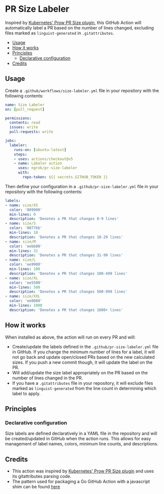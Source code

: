 # PR Size Labeler

Inspired by [Kubernetes' Prow PR Size plugin](https://prow.k8s.io/plugins), this GitHub Action 
will automatically label a PR based on the number of lines changed, excluding files
marked as `linguist-generated` in `.gitattributes`.

- [Usage](#usage)
- [How it works](#how-it-works)
- [Principles](#principles)
  - [Declarative configuration](#declarative-configuration)
- [Credits](#credits)


## Usage

Create a `.github/workflows/size-labeler.yml` file in your repository with the following contents:

```yaml
name: Size Labeler
on: [pull_request]

permissions:
  contents: read
  issues: write
  pull-requests: write

jobs:
  labeler:
    runs-on: [ubuntu-latest]
    steps:
    - uses: actions/checkout@v5
    - name: Labeler action
      uses: ngrok/pr-size-labeler
      with:
        repo-token: ${{ secrets.GITHUB_TOKEN }}
```

Then define your configuration in a `.github/pr-size-labeler.yml` file in your repository with the following contents:

```yaml
labels:
- name: size/XS
  color: '009900'
  min-lines: 0
  description: 'Denotes a PR that changes 0-9 lines'
- name: size/S
  color: '0077bb'
  min-lines: 10
  description: 'Denotes a PR that changes 10-29 lines'
- name: size/M
  color: 'eebb00'
  min-lines: 31
  description: 'Denotes a PR that changes 31-99 lines'
- name: size/L
  color: 'ee9900'
  min-lines: 100
  description: 'Denotes a PR that changes 100-499 lines'
- name: size/XL
  color: 'ee5500'
  min-lines: 500
  description: 'Denotes a PR that changes 500-999 lines'
- name: size/XXL
  color: 'ee0000'
  min-lines: 1000
  description: 'Denotes a PR that changes 1000+ lines'
```

## How it works

When installed as above, the action will run on every PR and will:
* Create/update the labels defined in the `.github/pr-size-labeler.yml` file in GitHub. If you change the minimum number of lines for a label, it will not go back and update open/closed PRs based on the new calculated sizes. If you push a new commit though, it will update the label on the PR.
* Will add/update the size label appropriately on the PR based on the number of lines changed in the PR.
* If you have a `.gitattributes` file in your repository, it will exclude files marked as `linguist-generated` from the line count in determining which label to apply.

## Principles

### Declarative configuration

Size labels are defined declaratively in a YAML file in the repository and will be created/updated in GitHub when the action runs. This allows for easy management of label names, colors, minimum line counts, and descriptions.


## Credits

* This action was inspired by [Kubernetes' Prow PR Size plugin](https://prow.k8s.io/plugins) and uses its gitattributes parsing code.
* The pattern used for packaging a Go GitHub Action with a javascript shim can be found [here](https://full-stack.blend.com/how-we-write-github-actions-in-go.html#small-entrypoint-scripts)
